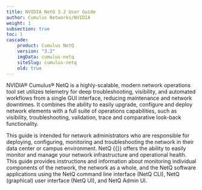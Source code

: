 ```yaml
---
title: NVIDIA NetQ 3.2 User Guide
author: Cumulus Networks/NVIDIA
weight: 1
subsection: true
toc: 1
cascade:
    product: Cumulus NetQ
    version: "3.2"
    imgData: cumulus-netq
    siteSlug: cumulus-netq
    old: true
---
```

NVIDIA® Cumulus® NetQ is a highly-scalable, modern network operations tool set utilizes telemetry for deep troubleshooting, visibility, and automated workflows from a single GUI interface, reducing maintenance and network downtimes. It combines the ability to easily upgrade, configure and deploy network elements with a full suite of operations capabilities, such as visibility, troubleshooting, validation, trace and comparative look-back functionality.

This guide is intended for network administrators who are responsible for deploying, configuring, monitoring and troubleshooting the network in their data center or campus environment. NetQ {{<version>}} offers the ability to easily monitor and manage your network infrastructure and operational health. This guide provides instructions and information about monitoring individual components of the network, the network as a whole, and the NetQ software applications using the NetQ command line interface (NetQ CLI),  NetQ (graphical) user interface (NetQ UI), and NetQ Admin UI.
